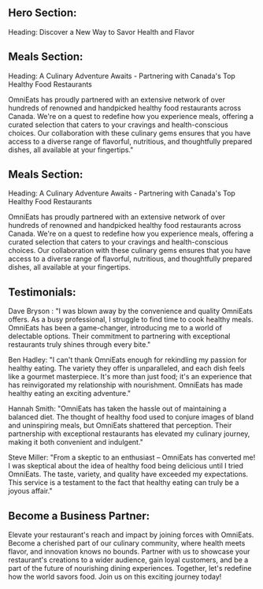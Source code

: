 ## Hero Section:

Heading: Discover a New Way to Savor Health and Flavor 

## Meals Section:

Heading: A Culinary Adventure Awaits - Partnering with Canada's Top Healthy Food Restaurants

OmniEats has proudly partnered with an extensive network of over hundreds of renowned and handpicked healthy food restaurants across Canada. We're on a quest to redefine how you experience meals, offering a curated selection that caters to your cravings and health-conscious choices. Our collaboration with these culinary gems ensures that you have access to a diverse range of flavorful, nutritious, and thoughtfully prepared dishes, all available at your fingertips."

## Meals Section:

Heading: A Culinary Adventure Awaits - Partnering with Canada's Top Healthy Food Restaurants

OmniEats has proudly partnered with an extensive network of over hundreds of renowned and handpicked healthy food restaurants across Canada. We're on a quest to redefine how you experience meals, offering a curated selection that caters to your cravings and health-conscious choices. Our collaboration with these culinary gems ensures that you have access to a diverse range of flavorful, nutritious, and thoughtfully prepared dishes, all available at your fingertips.

## Testimonials:

Dave Bryson : "I was blown away by the convenience and quality OmniEats offers. As a busy professional, I struggle to find time to cook healthy meals. OmniEats has been a game-changer, introducing me to a world of delectable options. Their commitment to partnering with exceptional restaurants truly shines through every bite."

Ben Hadley: "I can't thank OmniEats enough for rekindling my passion for healthy eating. The variety they offer is unparalleled, and each dish feels like a gourmet masterpiece. It's more than just food; it's an experience that has reinvigorated my relationship with nourishment. OmniEats has made healthy eating an exciting adventure."

Hannah Smith: "OmniEats has taken the hassle out of maintaining a balanced diet. The thought of healthy food used to conjure images of bland and uninspiring meals, but OmniEats shattered that perception. Their partnership with exceptional restaurants has elevated my culinary journey, making it both convenient and indulgent."

Steve Miller: "From a skeptic to an enthusiast – OmniEats has converted me! I was skeptical about the idea of healthy food being delicious until I tried OmniEats. The taste, variety, and quality have exceeded my expectations. This service is a testament to the fact that healthy eating can truly be a joyous affair."

## Become a Business Partner:

Elevate your restaurant's reach and impact by joining forces with OmniEats. Become a cherished part of our culinary community, where health meets flavor, and innovation knows no bounds. Partner with us to showcase your restaurant's creations to a wider audience, gain loyal customers, and be a part of the future of nourishing dining experiences. Together, let's redefine how the world savors food. Join us on this exciting journey today!
